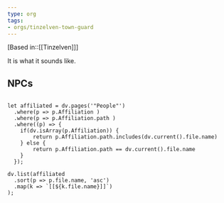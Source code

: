 ```yaml
---
type: org
tags:
- orgs/tinzelven-town-guard
---
```


[Based in::[[Tinzelven]]]

It is what it sounds like.


## NPCs

```dataviewjs

let affiliated = dv.pages('"People"')
  .where(p => p.Affiliation )
  .where(p => p.Affiliation.path )
  .where((p) => {
  	if(dv.isArray(p.Affiliation)) {
		return p.Affiliation.path.includes(dv.current().file.name)	
	} else {
		return p.Affiliation.path == dv.current().file.name
	}
  });

dv.list(affiliated
  .sort(p => p.file.name, 'asc')
  .map(k => `[[${k.file.name}]]`)
);
```
